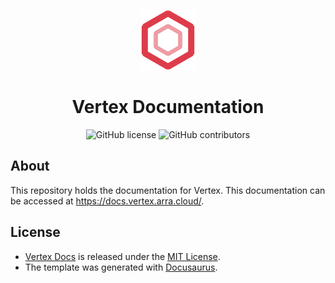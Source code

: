<p align="center">
    <img height="96" src="https://github.com/vertex-center/vertex-design/raw/main/logos/transparent/vertex_logo_transparent.png" alt="Vertex logo" />
</p>
<h1 align="center">Vertex Documentation</h1>

<p align="center">
    <img alt="GitHub license" src="https://img.shields.io/github/license/vertex-center/docs?color=DE3C4B&labelColor=1E212B&style=for-the-badge">
    <img alt="GitHub contributors" src="https://img.shields.io/github/contributors/vertex-center/docs?color=DE3C4B&labelColor=1E212B&style=for-the-badge">
</p>

## About

This repository holds the documentation for Vertex. This documentation can be accessed
at https://docs.vertex.arra.cloud/.

## License

- [Vertex Docs](https://github.com/vertex-center/docs) is released under the [MIT License](./LICENSE.md).
- The template was generated with [Docusaurus](https://docusaurus.io).
